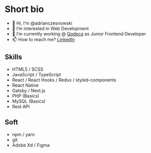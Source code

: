  # Short bio
 - 👋 Hi, I’m @adrianczesnowski
 - 👀 I’m interested in Web Development
 - 🌱 I’m currently working @ [Qodeca](https://www.qodeca.com/) as Junior Frontend Developer
 - 📫 How to reach me? [LinkedIn](https://www.linkedin.com/in/adrian-czesnowski-2a782816a/)

## Skills
 * HTML5 / SCSS
 * JavaScript / TypeScript
 * React / React Hooks / Redux / styled-components
 * React Native
 * Gatsby / Next.js
 * PHP (Basics)
 * MySQL (Basics)
 * Rest API

## Soft
 * npm / yarn
 * git
 * Adobe Xd / Figma
 
